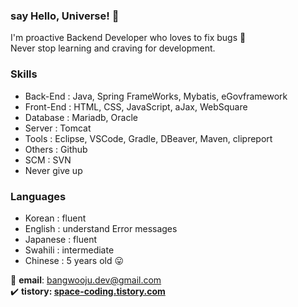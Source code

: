 ### say Hello, Universe! 👋
I'm proactive Backend Developer who loves to fix bugs 🐛<br>
Never stop learning and craving for development.<br>

### Skills
- Back-End : Java, Spring FrameWorks, Mybatis, eGovframework
- Front-End : HTML, CSS, JavaScript, aJax, WebSquare
- Database : Mariadb, Oracle
- Server : Tomcat
- Tools : Eclipse, VSCode, Gradle, DBeaver, Maven, clipreport
- Others : Github
- SCM : SVN
- Never give up

<!--
### Project
- [WelcomeToJeju](https://github.com/Bangwooju/WelcomeToJeju) 
-->

### Languages
- Korean : fluent
- English : understand Error messages
- Japanese : fluent
- Swahili : intermediate
- Chinese : 5 years old 😛


📧 **email**: bangwooju.dev@gmail.com <br>
✔️ **tistory: [space-coding.tistory.com](https://space-coding.tistory.com/)**

